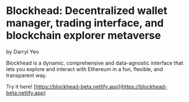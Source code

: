 # Blockhead: Decentralized wallet manager, trading interface, and blockchain explorer metaverse

by Darryl Yeo

Blockhead is a dynamic, comprehensive and data-agnostic interface that lets you explore and interact with Ethereum in a fun, flexible, and transparent way.

Try it here! [https://blockhead-beta.netlify.app](https://blockhead-beta.netlify.app)
